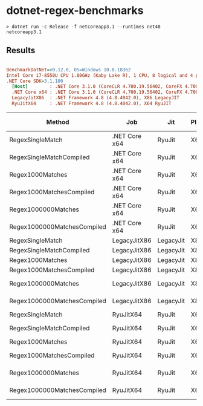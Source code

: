 # dotnet-regex-benchmarks

`> dotnet run -c Release -f netcoreapp3.1 --runtimes net48 netcoreapp3.1`

## Results

``` ini

BenchmarkDotNet=v0.12.0, OS=Windows 10.0.18362
Intel Core i7-8550U CPU 1.80GHz (Kaby Lake R), 1 CPU, 8 logical and 4 physical cores
.NET Core SDK=3.1.100
  [Host]        : .NET Core 3.1.0 (CoreCLR 4.700.19.56402, CoreFX 4.700.19.56404), X64 RyuJIT
  .NET Core x64 : .NET Core 3.1.0 (CoreCLR 4.700.19.56402, CoreFX 4.700.19.56404), X64 RyuJIT
  LegacyJitX86  : .NET Framework 4.8 (4.8.4042.0), X86 LegacyJIT
  RyuJitX64     : .NET Framework 4.8 (4.8.4042.0), X64 RyuJIT


```
|                      Method |           Job |       Jit | Platform |     Toolchain |           Mean |         Error |        StdDev |         Median |      Gen 0 |  Gen 1 | Gen 2 |    Allocated |
|---------------------------- |-------------- |---------- |--------- |-------------- |---------------:|--------------:|--------------:|---------------:|-----------:|-------:|------:|-------------:|
|            RegexSingleMatch | .NET Core x64 |    RyuJit |      X64 | .NET Core x64 |       1.806 us |     0.0344 us |     0.0396 us |       1.799 us |     0.7629 |      - |     - |      3.12 KB |
|    RegexSingleMatchCompiled | .NET Core x64 |    RyuJit |      X64 | .NET Core x64 |   1,133.686 us |     7.7368 us |     6.4606 us |   1,133.206 us |     1.9531 |      - |     - |     12.69 KB |
|            Regex1000Matches | .NET Core x64 |    RyuJit |      X64 | .NET Core x64 |     172.615 us |     3.4378 us |     4.4701 us |     171.854 us |    50.2930 |      - |     - |    206.04 KB |
|    Regex1000MatchesCompiled | .NET Core x64 |    RyuJit |      X64 | .NET Core x64 |   1,340.936 us |     9.9735 us |     8.8412 us |   1,342.594 us |    52.7344 | 1.9531 |     - |    215.63 KB |
|         Regex1000000Matches | .NET Core x64 |    RyuJit |      X64 | .NET Core x64 | 162,271.220 us | 3,206.7578 us | 3,938.1866 us | 159,861.975 us | 49500.0000 |      - |     - | 203127.91 KB |
| Regex1000000MatchesCompiled | .NET Core x64 |    RyuJit |      X64 | .NET Core x64 | 136,722.067 us | 2,073.6865 us | 1,939.7276 us | 136,142.750 us | 49500.0000 |      - |     - | 203137.72 KB |
|            RegexSingleMatch |  LegacyJitX86 | LegacyJit |      X86 |         net48 |       2.173 us |     0.0105 us |     0.0093 us |       2.175 us |     0.7172 |      - |     - |      2.94 KB |
|    RegexSingleMatchCompiled |  LegacyJitX86 | LegacyJit |      X86 |         net48 |     610.704 us |     3.6475 us |     3.2334 us |     611.085 us |     1.9531 | 0.9766 |     - |      9.41 KB |
|            Regex1000Matches |  LegacyJitX86 | LegacyJit |      X86 |         net48 |     202.838 us |     3.7654 us |     3.8668 us |     203.856 us |    30.2734 |      - |     - |    124.09 KB |
|    Regex1000MatchesCompiled |  LegacyJitX86 | LegacyJit |      X86 |         net48 |     774.141 us |     3.3989 us |     3.0130 us |     774.722 us |    31.2500 | 0.9766 |     - |    130.78 KB |
|         Regex1000000Matches |  LegacyJitX86 | LegacyJit |      X86 |         net48 | 200,457.185 us | 3,861.2395 us | 3,792.2535 us | 201,898.683 us | 29333.3333 |      - |     - | 121276.94 KB |
| Regex1000000MatchesCompiled |  LegacyJitX86 | LegacyJit |      X86 |         net48 | 161,791.087 us | 3,133.9057 us | 3,483.3279 us | 160,274.675 us | 29500.0000 |      - |     - | 121282.28 KB |
|            RegexSingleMatch |     RyuJitX64 |    RyuJit |      X64 |         net48 |       2.066 us |     0.0397 us |     0.0389 us |       2.052 us |     1.1139 |      - |     - |      4.57 KB |
|    RegexSingleMatchCompiled |     RyuJitX64 |    RyuJit |      X64 |         net48 |   1,145.214 us |    13.8008 us |    12.9093 us |   1,146.898 us |     1.9531 |      - |     - |     14.37 KB |
|            Regex1000Matches |     RyuJitX64 |    RyuJit |      X64 |         net48 |     193.369 us |     3.7252 us |     4.9730 us |     194.446 us |    50.7813 |      - |     - |    208.09 KB |
|    Regex1000MatchesCompiled |     RyuJitX64 |    RyuJit |      X64 |         net48 |   1,322.872 us |     9.5502 us |     7.9748 us |   1,321.787 us |    52.7344 | 1.9531 |     - |    218.27 KB |
|         Regex1000000Matches |     RyuJitX64 |    RyuJit |      X64 |         net48 | 187,093.884 us | 3,222.4216 us | 3,014.2552 us | 186,185.467 us | 49666.6667 |      - |     - | 203728.15 KB |
| Regex1000000MatchesCompiled |     RyuJitX64 |    RyuJit |      X64 |         net48 | 138,939.505 us | 2,122.0352 us | 1,984.9531 us | 138,012.050 us | 49500.0000 |      - |     - | 203738.75 KB |
